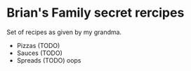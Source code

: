 # Brian's Family secret rercipes
Set of recipes as given by my grandma.
 * Pizzas (TODO)
 * Sauces (TODO)
 * Spreads (TODO)
 oops